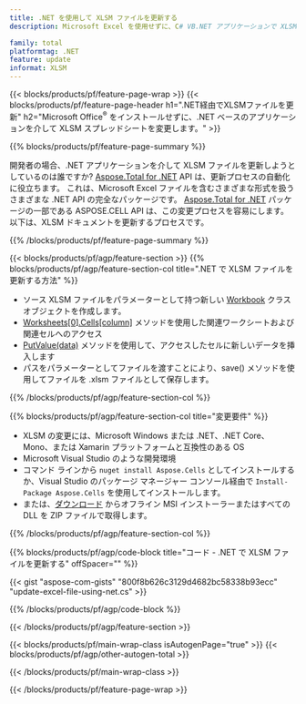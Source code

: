 ```yaml
---
title: .NET を使用して XLSM ファイルを更新する
description: Microsoft Excel を使用せずに、C# VB.NET アプリケーションで XLSM ドキュメントを変更します。 

family: total
platformtag: .NET
feature: update
informat: XLSM
---
```

{{< blocks/products/pf/feature-page-wrap >}}
{{< blocks/products/pf/feature-page-header h1=".NET経由でXLSMファイルを更新" h2="Microsoft Office<sup>&reg;</sup> をインストールせずに、.NET ベースのアプリケーションを介して XLSM スプレッドシートを変更します。" >}}

{{% blocks/products/pf/feature-page-summary %}}

開発者の場合、.NET アプリケーションを介して XLSM ファイルを更新しようとしているのは誰ですか? [Aspose.Total for .NET](https://products.aspose.com/total/net/) API は、更新プロセスの自動化に役立ちます。 これは、Microsoft Excel ファイルを含むさまざまな形式を扱うさまざまな .NET API の完全なパッケージです。 [Aspose.Total for .NET](https://products.aspose.com/total/net/) パッケージの一部である ASPOSE.CELL API は、この変更プロセスを容易にします。 以下は、XLSM ドキュメントを更新するプロセスです。

{{% /blocks/products/pf/feature-page-summary %}}

{{< blocks/products/pf/agp/feature-section >}}
{{% blocks/products/pf/agp/feature-section-col title=".NET で XLSM ファイルを更新する方法" %}}

- ソース XLSM ファイルをパラメーターとして持つ新しい [Workbook](https://reference.aspose.com/cells/net/aspose.cells/workbook/) クラス オブジェクトを作成します。
- [Worksheets[0].Cells[column]](https://reference.aspose.com/cells/net/aspose.cells/worksheet/cells/) メソッドを使用した関連ワークシートおよび関連セルへのアクセス
- [PutValue(data)](https://reference.aspose.com/cells/net/aspose.cells/cell/putvalue/) メソッドを使用して、アクセスしたセルに新しいデータを挿入します
- パスをパラメーターとしてファイルを渡すことにより、save() メソッドを使用してファイルを .xlsm ファイルとして保存します。

{{% /blocks/products/pf/agp/feature-section-col %}}

{{% blocks/products/pf/agp/feature-section-col title="変更要件" %}}

- XLSM の変更には、Microsoft Windows または .NET、.NET Core、Mono、または Xamarin プラットフォームと互換性のある OS
- Microsoft Visual Studio のような開発環境 
- コマンド ラインから ```nuget install Aspose.Cells``` としてインストールするか、Visual Studio のパッケージ マネージャー コンソール経由で ```Install-Package Aspose.Cells``` を使用してインストールします。
- または、[ダウンロード](https://releases.aspose.com/cells/net) からオフライン MSI インストーラーまたはすべての DLL を ZIP ファイルで取得します。

{{% /blocks/products/pf/agp/feature-section-col %}}

{{% blocks/products/pf/agp/code-block title="コード - .NET で XLSM ファイルを更新する" offSpacer="" %}}

{{< gist "aspose-com-gists" "800f8b626c3129d4682bc58338b93ecc" "update-excel-file-using-net.cs" >}}

{{% /blocks/products/pf/agp/code-block %}}

{{< /blocks/products/pf/agp/feature-section >}}

{{< blocks/products/pf/main-wrap-class isAutogenPage="true" >}}
{{< blocks/products/pf/agp/other-autogen-total >}}

{{< /blocks/products/pf/main-wrap-class >}}

{{< /blocks/products/pf/feature-page-wrap >}}